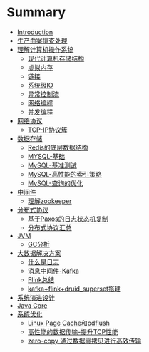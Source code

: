 # Summary

* [Introduction](README.md)
* [生产血案排查处理]()
* [理解计算机操作系统](computer/computer.md)
  * [现代计算机存储结构](computer/storeStructure.md)
  * [虚拟内存](computer/virtualMemory.md)
  * [链接](computer/link.md)
  * [系统级IO](computer/systemIO.md)
  * [异常控制流](computer/exceptionControl.md)
  * [网络编程](computer/networkprograming.md)
  * [并发编程](computer/concurrency.md)
* [网络协议]()
  * [TCP-IP协议簇](computer/tcp-ip.md)
* [数据存储]()
  * [Redis的底层数据结构](dataStore/redisDataStruct.md)
  * [MYSQL-基础](dataStore/mysql-base.md)
  * [MySQL-基准测试](dataStore/mysql-baseTest.md)
  * [MySQL-高性能的索引策略](dataStore/mysql-index.md)
  * [MySQL-查询的优化](dataStore/mysql-indexBetter.md)
* [中间件]()
  * [理解zookeeper](middleSoftware/zookeeper.md)
* [分布式协议]()
  * [基于Paxos的日志状态机复制](protocol/logState.md)
  * [分布式协议汇总](protocol/protocolTotal.md)
* [JVM]()
  * [GC分析]()
* [大数据解决方案]()
  * [什么是日志](bigdata/log.md)
  * [消息中间件-Kafka](bigdata/kafka.md)
  * [Flink总结](bigdata/flink.md)
  * [kafka+flink+druid_superset搭建](bigdata/use-simple.md)
* [系统演进设计]()
* [Java Core]()
* [系统优化](systemoptimization/systemoptimization.md)
  * [Linux Page Cache和pdflush](systemoptimization/pageCacheAndPdflush.md)
  * [高性能的数据传输-提升TCP性能](systemoptimization/TCPPerformance.md)
  * [zero-copy 通过数据零拷贝进行高效传输](systemoptimization/zeroCopy.md)

